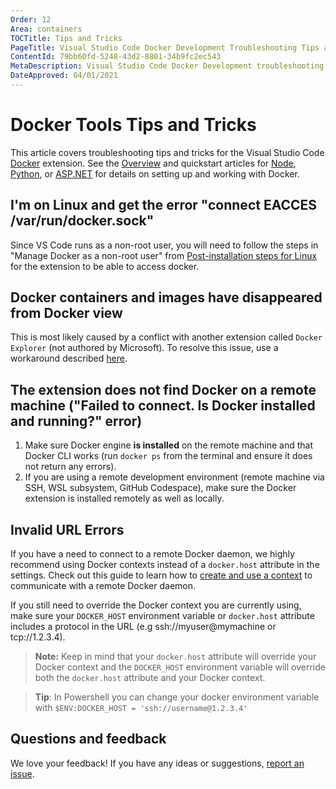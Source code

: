```yaml
---
Order: 12
Area: containers
TOCTitle: Tips and Tricks
PageTitle: Visual Studio Code Docker Development Troubleshooting Tips and Tricks
ContentId: 79bb60fd-5248-43d2-8801-34b9fc2ec543
MetaDescription: Visual Studio Code Docker Development troubleshooting tips and tricks
DateApproved: 04/01/2021
---
```

# Docker Tools Tips and Tricks

This article covers troubleshooting tips and tricks for the Visual Studio Code [Docker](https://marketplace.visualstudio.com/items?itemName=ms-azuretools.vscode-docker) extension. See the [Overview](/docs/containers/overview.md) and quickstart articles for [Node](/docs/containers/quickstart-node.md), [Python](/docs/containers/python.md), or [ASP.NET](/docs/containers/quickstart-aspnet-core.md) for details on setting up and working with Docker.

## I'm on Linux and get the error "connect EACCES /var/run/docker.sock"

Since VS Code runs as a non-root user, you will need to follow the steps in "Manage Docker as a non-root user" from [Post-installation steps for Linux](https://aka.ms/AA37yk6) for the extension to be able to access docker.

## Docker containers and images have disappeared from Docker view

This is most likely caused by a conflict with another extension called `Docker Explorer` (not authored by Microsoft).  To resolve this issue, use a workaround described [here](https://github.com/microsoft/vscode-docker/issues/1609#issuecomment-586331394).

## The extension does not find Docker on a remote machine ("Failed to connect. Is Docker installed and running?" error)

1. Make sure Docker engine **is installed** on the remote machine and that Docker CLI works (run `docker ps` from the terminal and ensure it does not return any errors).
2. If you are using a remote development environment (remote machine via SSH, WSL subsystem, GitHub Codespace), make sure the Docker extension is installed remotely as well as locally.

## Invalid URL Errors

If you have a need to connect to a remote Docker daemon, we highly recommend using Docker contexts instead of a `docker.host` attribute in the settings. Check out this guide to learn how to [create and use a context](https://docs.docker.com/engine/context/working-with-contexts/) to communicate with a remote Docker daemon.

If you still need to override the Docker context you are currently using, make sure your `DOCKER_HOST` environment variable or `docker.host` attribute includes a protocol in the URL (e.g ssh://myuser@mymachine or tcp://1.2.3.4).

> **Note:** Keep in mind that your `docker.host` attribute will override your Docker context and the `DOCKER_HOST` environment variable will override both the `docker.host` attribute and your Docker context.

> **Tip**: In Powershell you can change your docker environment variable with `$ENV:DOCKER_HOST = 'ssh://username@1.2.3.4'`

## Questions and feedback

We love your feedback! If you have any ideas or suggestions, [report an issue](https://github.com/microsoft/vscode-docker/issues/new).

